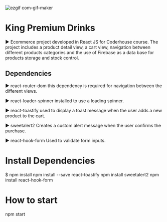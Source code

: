 
![ezgif com-gif-maker](https://user-images.githubusercontent.com/101934303/182370965-bf3f47cd-3641-49c4-bd90-ad77b04bf822.gif)



# King Premium Drinks 
  ► Ecommerce project developed in React JS for Coderhouse course. The project includes a product detail view, a cart view, navigation between different products             categories and the use of Firebase as a data base for products storage and stock control.


## Dependencies
  ► react-router-dom
    this dependency is required for navigation between the different views.

  ► react-loader-spinner
    installed to use a loading spinner.

  ► react-toastify
    used to display a toast message when the user adds a new product to the cart.

  ► sweetalert2
    Creates a custom alert message when the user confirms the purchase.

  ► react-hook-form
    Used to validate form inputs.

# Install Dependencies
  $ npm install
  npm install --save react-toastify
  npm install sweetalert2
  npm install react-hook-form

# How to start 
  npm start
